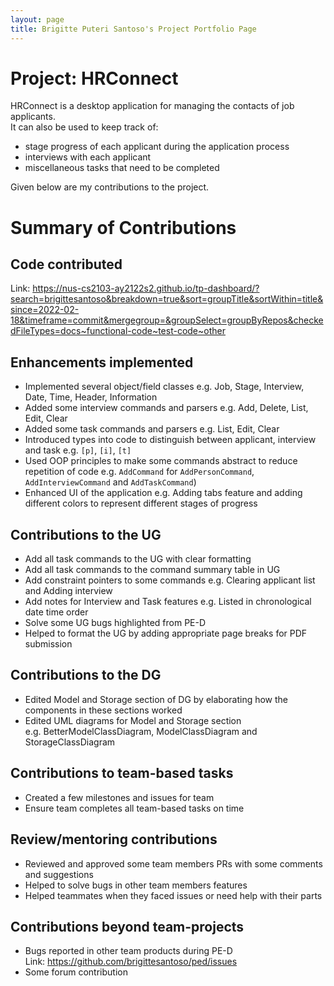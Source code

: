 ```yaml
---
layout: page
title: Brigitte Puteri Santoso's Project Portfolio Page
---
```


# Project: HRConnect

HRConnect is a desktop application for managing the contacts of job applicants. <br>
It can also be used to keep track of: <br>
* stage progress of each applicant during the application process
* interviews with each applicant
* miscellaneous tasks that need to be completed

Given below are my contributions to the project.

# Summary of Contributions
## Code contributed

Link: <a href="https://nus-cs2103-ay2122s2.github.io/tp-dashboard/?search=brigittesantoso&breakdown=true&sort=groupTitle&sortWithin=title&since=2022-02-18&timeframe=commit&mergegroup=&groupSelect=groupByRepos&checkedFileTypes=docs~functional-code~test-code~other">https://nus-cs2103-ay2122s2.github.io/tp-dashboard/?search=brigittesantoso&breakdown=true&sort=groupTitle&sortWithin=title&since=2022-02-18&timeframe=commit&mergegroup=&groupSelect=groupByRepos&checkedFileTypes=docs~functional-code~test-code~other</a>

## Enhancements implemented

- Implemented several object/field classes
e.g. Job, Stage, Interview, Date, Time, Header, Information
- Added some interview commands and parsers
e.g. Add, Delete, List, Edit, Clear
- Added some task commands and parsers 
e.g. List, Edit, Clear
- Introduced types into code to distinguish between applicant, interview and task 
e.g. `[p]`, `[i]`, `[t]`
- Used OOP principles to make some commands abstract to reduce repetition of code 
e.g. `AddCommand` for `AddPersonCommand`, `AddInterviewCommand` and `AddTaskCommand`)
- Enhanced UI of the application
e.g. Adding tabs feature and adding different colors to represent different stages of progress

## Contributions to the UG

- Add all task commands to the UG with clear formatting
- Add all task commands to the command summary table in UG
- Add constraint pointers to some commands
e.g. Clearing applicant list and Adding interview
- Add notes for Interview and Task features
e.g. Listed in chronological date time order
- Solve some UG bugs highlighted from PE-D
- Helped to format the UG by adding appropriate page breaks for PDF submission

## Contributions to the DG

- Edited Model and Storage section of DG by elaborating how the components in these sections worked
- Edited UML diagrams for Model and Storage section <br>
e.g. BetterModelClassDiagram, ModelClassDiagram and StorageClassDiagram

## Contributions to team-based tasks

- Created a few milestones and issues for team
- Ensure team completes all team-based tasks on time

## Review/mentoring contributions

- Reviewed and approved some team members PRs with some comments and suggestions
- Helped to solve bugs in other team members features
- Helped teammates when they faced issues or need help with their parts

## Contributions beyond team-projects

- Bugs reported in other team products during PE-D <br>
Link: <a href="https://github.com/brigittesantoso/ped/issues">https://github.com/brigittesantoso/ped/issues</a>
- Some forum contribution
